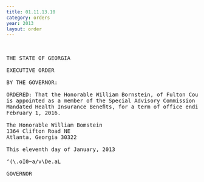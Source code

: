 ```yaml
---
title: 01.11.13.10
category: orders
year: 2013
layout: order
---
```


<pre> 

THE STATE OF GEORGIA

EXECUTIVE ORDER

BY THE GOVERNOR:

ORDERED: That the Honorable William Bornstein, of Fulton County, Georgia,
is appointed as a member of the Special Advisory Commission on
Mandated Health Insurance Beneﬁts, for a term of office ending
February 1, 2016.

The Honorable William Bomstein
1364 Clifton Road NE
Atlanta, Georgia 30322

This eleventh day of January, 2013

‘(\.oI0~a/v\De.aL

GOVERNOR

</pre>
